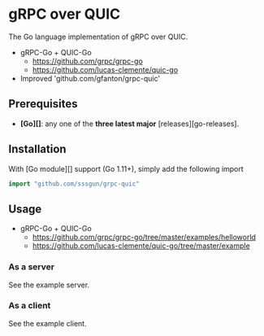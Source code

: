 # gRPC over QUIC

The Go language implementation of gRPC over QUIC.

* gRPC-Go + QUIC-Go
  * https://github.com/grpc/grpc-go
  * https://github.com/lucas-clemente/quic-go
* Improved 'github.com/gfanton/grpc-quic'

## Prerequisites

- **[Go][]**: any one of the **three latest major** [releases][go-releases].

## Installation

With [Go module][] support (Go 1.11+), simply add the following import

```go
import "github.com/sssgun/grpc-quic"
```

## Usage
* gRPC-Go + QUIC-Go
  * https://github.com/grpc/grpc-go/tree/master/examples/helloworld
  * https://github.com/lucas-clemente/quic-go/tree/master/example

### As a server
See the example server.

### As a client
See the example client.